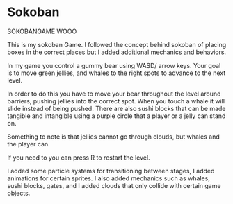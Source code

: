 # Sokoban
SOKOBANGAME WOOO


This is my sokoban Game. I followed the concept behind sokoban of placing boxes in the correct places but I added additional mechanics and behaviors.

In my game you control a gummy bear using WASD/ arrow keys. Your goal is to move green jellies, and whales to the right spots to advance to the next level. 

In order to do this you have to move your bear throughout the level around barriers, pushing jellies into the correct spot. When you touch a whale it will slide instead of being pushed. There are also sushi blocks that can be made tangible and intangible using a purple circle that a player or a jelly can stand on. 

Something to note is that jellies cannot go through clouds, but whales and the player can.

If you need to you can press R to restart the level.

I added some particle systems for transitioning between stages, I added animations for certain sprites. I also added mechanics such as whales, sushi blocks, gates, and I added clouds that only collide with certain game objects. 
